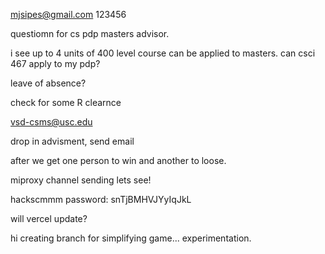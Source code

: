 mjsipes@gmail.com
123456

questiomn for cs pdp masters advisor. 

i see up to 4 units of 400 level course can be applied to masters. can csci 467 apply to my pdp?

leave of absence?

check for some R clearnce

vsd-csms@usc.edu

drop in advisment, send email

after we get one person to win and another to loose.

miproxy channel sending lets see!



hackscmmm password: snTjBMHVJYyIqJkL

will vercel update?

hi creating branch for simplifying game... experimentation.